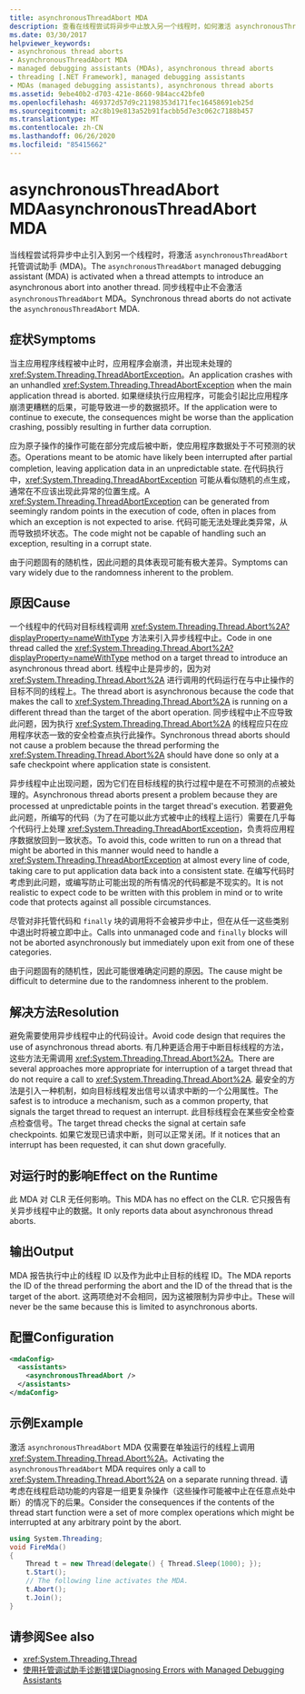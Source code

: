 ```yaml
---
title: asynchronousThreadAbort MDA
description: 查看在线程尝试将异步中止放入另一个线程时，如何激活 asynchronousThreadAbort 托管调试助手（MDA）。
ms.date: 03/30/2017
helpviewer_keywords:
- asynchronous thread aborts
- AsynchronousThreadAbort MDA
- managed debugging assistants (MDAs), asynchronous thread aborts
- threading [.NET Framework], managed debugging assistants
- MDAs (managed debugging assistants), asynchronous thread aborts
ms.assetid: 9ebe40b2-d703-421e-8660-984acc42bfe0
ms.openlocfilehash: 469372d57d9c21198353d171fec16458691eb25d
ms.sourcegitcommit: a2c8b19e813a52b91facbb5d7e3c062c7188b457
ms.translationtype: MT
ms.contentlocale: zh-CN
ms.lasthandoff: 06/26/2020
ms.locfileid: "85415662"
---
```

# <a name="asynchronousthreadabort-mda"></a><span data-ttu-id="af36d-103">asynchronousThreadAbort MDA</span><span class="sxs-lookup"><span data-stu-id="af36d-103">asynchronousThreadAbort MDA</span></span>
<span data-ttu-id="af36d-104">当线程尝试将异步中止引入到另一个线程时，将激活 `asynchronousThreadAbort` 托管调试助手 (MDA)。</span><span class="sxs-lookup"><span data-stu-id="af36d-104">The `asynchronousThreadAbort` managed debugging assistant (MDA) is activated when a thread attempts to introduce an asynchronous abort into another thread.</span></span> <span data-ttu-id="af36d-105">同步线程中止不会激活 `asynchronousThreadAbort` MDA。</span><span class="sxs-lookup"><span data-stu-id="af36d-105">Synchronous thread aborts do not activate the `asynchronousThreadAbort` MDA.</span></span>

## <a name="symptoms"></a><span data-ttu-id="af36d-106">症状</span><span class="sxs-lookup"><span data-stu-id="af36d-106">Symptoms</span></span>
 <span data-ttu-id="af36d-107">当主应用程序线程被中止时，应用程序会崩溃，并出现未处理的 <xref:System.Threading.ThreadAbortException>。</span><span class="sxs-lookup"><span data-stu-id="af36d-107">An application crashes with an unhandled <xref:System.Threading.ThreadAbortException> when the main application thread is aborted.</span></span> <span data-ttu-id="af36d-108">如果继续执行应用程序，可能会引起比应用程序崩溃更糟糕的后果，可能导致进一步的数据损坏。</span><span class="sxs-lookup"><span data-stu-id="af36d-108">If the application were to continue to execute, the consequences might be worse than the application crashing, possibly resulting in further data corruption.</span></span>

 <span data-ttu-id="af36d-109">应为原子操作的操作可能在部分完成后被中断，使应用程序数据处于不可预测的状态。</span><span class="sxs-lookup"><span data-stu-id="af36d-109">Operations meant to be atomic have likely been interrupted after partial completion, leaving application data in an unpredictable state.</span></span> <span data-ttu-id="af36d-110">在代码执行中，<xref:System.Threading.ThreadAbortException> 可能从看似随机的点生成，通常在不应该出现此异常的位置生成。</span><span class="sxs-lookup"><span data-stu-id="af36d-110">A <xref:System.Threading.ThreadAbortException> can be generated from seemingly random points in the execution of code, often in places from which an exception is not expected to arise.</span></span> <span data-ttu-id="af36d-111">代码可能无法处理此类异常，从而导致损坏状态。</span><span class="sxs-lookup"><span data-stu-id="af36d-111">The code might not be capable of handling such an exception, resulting in a corrupt state.</span></span>

 <span data-ttu-id="af36d-112">由于问题固有的随机性，因此问题的具体表现可能有极大差异。</span><span class="sxs-lookup"><span data-stu-id="af36d-112">Symptoms can vary widely due to the randomness inherent to the problem.</span></span>

## <a name="cause"></a><span data-ttu-id="af36d-113">原因</span><span class="sxs-lookup"><span data-stu-id="af36d-113">Cause</span></span>
 <span data-ttu-id="af36d-114">一个线程中的代码对目标线程调用 <xref:System.Threading.Thread.Abort%2A?displayProperty=nameWithType> 方法来引入异步线程中止。</span><span class="sxs-lookup"><span data-stu-id="af36d-114">Code in one thread called the <xref:System.Threading.Thread.Abort%2A?displayProperty=nameWithType> method on a target thread to introduce an asynchronous thread abort.</span></span> <span data-ttu-id="af36d-115">线程中止是异步的，因为对 <xref:System.Threading.Thread.Abort%2A> 进行调用的代码运行在与中止操作的目标不同的线程上。</span><span class="sxs-lookup"><span data-stu-id="af36d-115">The thread abort is asynchronous because the code that makes the call to <xref:System.Threading.Thread.Abort%2A> is running on a different thread than the target of the abort operation.</span></span> <span data-ttu-id="af36d-116">同步线程中止不应导致此问题，因为执行 <xref:System.Threading.Thread.Abort%2A> 的线程应只在应用程序状态一致的安全检查点执行此操作。</span><span class="sxs-lookup"><span data-stu-id="af36d-116">Synchronous thread aborts should not cause a problem because the thread performing the <xref:System.Threading.Thread.Abort%2A> should have done so only at a safe checkpoint where application state is consistent.</span></span>

 <span data-ttu-id="af36d-117">异步线程中止出现问题，因为它们在目标线程的执行过程中是在不可预测的点被处理的。</span><span class="sxs-lookup"><span data-stu-id="af36d-117">Asynchronous thread aborts present a problem because they are processed at unpredictable points in the target thread's execution.</span></span> <span data-ttu-id="af36d-118">若要避免此问题，所编写的代码（为了在可能以此方式被中止的线程上运行）需要在几乎每个代码行上处理 <xref:System.Threading.ThreadAbortException>，负责将应用程序数据放回到一致状态。</span><span class="sxs-lookup"><span data-stu-id="af36d-118">To avoid this, code written to run on a thread that might be aborted in this manner would need to handle a <xref:System.Threading.ThreadAbortException> at almost every line of code, taking care to put application data back into a consistent state.</span></span> <span data-ttu-id="af36d-119">在编写代码时考虑到此问题，或编写防止可能出现的所有情况的代码都是不现实的。</span><span class="sxs-lookup"><span data-stu-id="af36d-119">It is not realistic to expect code to be written with this problem in mind or to write code that protects against all possible circumstances.</span></span>

 <span data-ttu-id="af36d-120">尽管对非托管代码和 `finally` 块的调用将不会被异步中止，但在从任一这些类别中退出时将被立即中止。</span><span class="sxs-lookup"><span data-stu-id="af36d-120">Calls into unmanaged code and `finally` blocks will not be aborted asynchronously but immediately upon exit from one of these categories.</span></span>

 <span data-ttu-id="af36d-121">由于问题固有的随机性，因此可能很难确定问题的原因。</span><span class="sxs-lookup"><span data-stu-id="af36d-121">The cause might be difficult to determine due to the randomness inherent to the problem.</span></span>

## <a name="resolution"></a><span data-ttu-id="af36d-122">解决方法</span><span class="sxs-lookup"><span data-stu-id="af36d-122">Resolution</span></span>
 <span data-ttu-id="af36d-123">避免需要使用异步线程中止的代码设计。</span><span class="sxs-lookup"><span data-stu-id="af36d-123">Avoid code design that requires the use of asynchronous thread aborts.</span></span> <span data-ttu-id="af36d-124">有几种更适合用于中断目标线程的方法，这些方法无需调用 <xref:System.Threading.Thread.Abort%2A>。</span><span class="sxs-lookup"><span data-stu-id="af36d-124">There are several approaches more appropriate for interruption of a target thread that do not require a call to <xref:System.Threading.Thread.Abort%2A>.</span></span> <span data-ttu-id="af36d-125">最安全的方法是引入一种机制，如向目标线程发出信号以请求中断的一个公用属性。</span><span class="sxs-lookup"><span data-stu-id="af36d-125">The safest is to introduce a mechanism, such as a common property, that signals the target thread to request an interrupt.</span></span> <span data-ttu-id="af36d-126">此目标线程会在某些安全检查点检查信号。</span><span class="sxs-lookup"><span data-stu-id="af36d-126">The target thread checks the signal at certain safe checkpoints.</span></span> <span data-ttu-id="af36d-127">如果它发现已请求中断，则可以正常关闭。</span><span class="sxs-lookup"><span data-stu-id="af36d-127">If it notices that an interrupt has been requested, it can shut down gracefully.</span></span>

## <a name="effect-on-the-runtime"></a><span data-ttu-id="af36d-128">对运行时的影响</span><span class="sxs-lookup"><span data-stu-id="af36d-128">Effect on the Runtime</span></span>
 <span data-ttu-id="af36d-129">此 MDA 对 CLR 无任何影响。</span><span class="sxs-lookup"><span data-stu-id="af36d-129">This MDA has no effect on the CLR.</span></span> <span data-ttu-id="af36d-130">它只报告有关异步线程中止的数据。</span><span class="sxs-lookup"><span data-stu-id="af36d-130">It only reports data about asynchronous thread aborts.</span></span>

## <a name="output"></a><span data-ttu-id="af36d-131">输出</span><span class="sxs-lookup"><span data-stu-id="af36d-131">Output</span></span>
 <span data-ttu-id="af36d-132">MDA 报告执行中止的线程 ID 以及作为此中止目标的线程 ID。</span><span class="sxs-lookup"><span data-stu-id="af36d-132">The MDA reports the ID of the thread performing the abort and the ID of the thread that is the target of the abort.</span></span> <span data-ttu-id="af36d-133">这两项绝对不会相同，因为这被限制为异步中止。</span><span class="sxs-lookup"><span data-stu-id="af36d-133">These will never be the same because this is limited to asynchronous aborts.</span></span>

## <a name="configuration"></a><span data-ttu-id="af36d-134">配置</span><span class="sxs-lookup"><span data-stu-id="af36d-134">Configuration</span></span>

```xml
<mdaConfig>
  <assistants>
    <asynchronousThreadAbort />
  </assistants>
</mdaConfig>
```

## <a name="example"></a><span data-ttu-id="af36d-135">示例</span><span class="sxs-lookup"><span data-stu-id="af36d-135">Example</span></span>
 <span data-ttu-id="af36d-136">激活 `asynchronousThreadAbort` MDA 仅需要在单独运行的线程上调用 <xref:System.Threading.Thread.Abort%2A>。</span><span class="sxs-lookup"><span data-stu-id="af36d-136">Activating the `asynchronousThreadAbort` MDA requires only a call to <xref:System.Threading.Thread.Abort%2A> on a separate running thread.</span></span> <span data-ttu-id="af36d-137">请考虑在线程启动功能的内容是一组更复杂操作（这些操作可能被中止在任意点处中断）的情况下的后果。</span><span class="sxs-lookup"><span data-stu-id="af36d-137">Consider the consequences if the contents of the thread start function were a set of more complex operations which might be interrupted at any arbitrary point by the abort.</span></span>

```csharp
using System.Threading;
void FireMda()
{
    Thread t = new Thread(delegate() { Thread.Sleep(1000); });
    t.Start();
    // The following line activates the MDA.
    t.Abort();
    t.Join();
}
```

## <a name="see-also"></a><span data-ttu-id="af36d-138">请参阅</span><span class="sxs-lookup"><span data-stu-id="af36d-138">See also</span></span>

- <xref:System.Threading.Thread>
- [<span data-ttu-id="af36d-139">使用托管调试助手诊断错误</span><span class="sxs-lookup"><span data-stu-id="af36d-139">Diagnosing Errors with Managed Debugging Assistants</span></span>](diagnosing-errors-with-managed-debugging-assistants.md)
